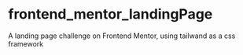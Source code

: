 # frontend_mentor_landingPage
A landing page challenge on Frontend Mentor, using tailwand as a css framework
